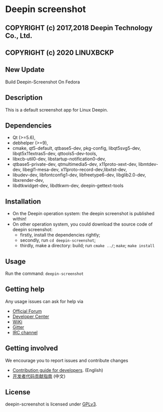# Deepin screenshot
## COPYRIGHT (c) 2017,2018 Deepin Technology Co., Ltd.
## COPYRIGHT (c) 2020 LINUXBCKP

## New Update

Build Deepin-Screenshot On Fedora

## Description

This is a default screenshot app for Linux Deepin.

## Dependencies

- Qt (>=5.6),
- debhelper (>=9),
- cmake, qt5-default, qtbase5-dev, pkg-config, libqt5svg5-dev, libqt5x11extras5-dev, qttools5-dev-tools,
- libxcb-util0-dev, libstartup-notification0-dev,
- qtbase5-private-dev, qtmultimedia5-dev, x11proto-xext-dev, libmtdev-dev, libegl1-mesa-dev, x11proto-record-dev,libxtst-dev,
- libudev-dev, libfontconfig1-dev, libfreetype6-dev, libglib2.0-dev, libxrender-dev,
- libdtkwidget-dev, libdtkwm-dev, deepin-gettext-tools

## Installation

- On the Deepin operation system: the deepin screenshot is published within!
- On other operation system, you could download the source code of deepin screenshot:
    - firstly, install the dependencies rightly;
    - secondly, run `cd deepin-screenshot`;
    - thirdly, make a directory: build; run `cmake ../`; `make`; `make install`

## Usage
Run the command: `deepin-screenshot`

## Getting help

Any usage issues can ask for help via

* [Official Forum](https://bbs.deepin.org/)
* [Developer Center](https://github.com/linuxdeepin/developer-center)
* [WiKi](https://wiki.deepin.org/)
* [Gitter](https://gitter.im/orgs/linuxdeepin/rooms)
* [IRC channel](https://webchat.freenode.net/?channels=deepin)

## Getting involved

We encourage you to report issues and contribute changes

* [Contribution guide for developers](https://github.com/linuxdeepin/developer-center/wiki/Contribution-Guidelines-for-Developers-en). (English)
* [开发者代码贡献指南](https://github.com/linuxdeepin/developer-center/wiki/Contribution-Guidelines-for-Developers) (中文)

## License

deepin-screenshot is licensed under [GPLv3](LICENSE).
